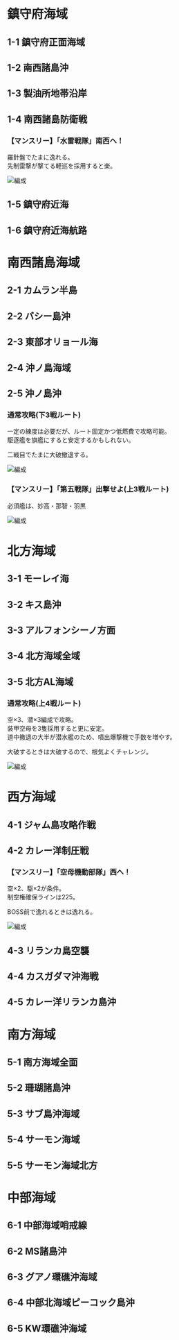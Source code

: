 # 鎮守府海域


## 1-1 鎮守府正面海域

## 1-2 南西諸島沖

## 1-3 製油所地帯沿岸

## 1-4 南西諸島防衛戦
### 【マンスリー】「水雷戦隊」南西へ！
羅針盤でたまに逸れる。  
先制雷撃が撃てる軽巡を採用すると楽。  

![編成](./攻略編成_1-4_01.jpg)

## 1-5 鎮守府近海

## 1-6 鎮守府近海航路

# 南西諸島海域

## 2-1 カムラン半島

## 2-2 バシー島沖

## 2-3 東部オリョール海

## 2-4 沖ノ島海域

## 2-5 沖ノ島沖
### 通常攻略(下3戦ルート)  
一定の練度は必要だが、ルート固定かつ低燃費で攻略可能。  
駆逐艦を旗艦にすると安定するかもしれない。  

二戦目でたまに大破撤退する。  

![編成](./攻略編成_2-5_01.jpg)

### 【マンスリー】「第五戦隊」出撃せよ(上3戦ルート)
必須艦は、妙高・那智・羽黒  

![編成](./攻略編成_2-5_02.jpg)

# 北方海域

## 3-1 モーレイ海

## 3-2 キス島沖

## 3-3 アルフォンシーノ方面

## 3-4 北方海域全域

## 3-5 北方AL海域
### 通常攻略(上4戦ルート)
空×3、潜×3編成で攻略。  
装甲空母を3隻採用すると更に安定。  
道中撤退の大半が潜水艦のため、噴出爆撃機で手数を増やす。  

大破するときは大破するので、根気よくチャレンジ。  

![編成](./攻略編成_3-5_01.jpg)

# 西方海域

## 4-1 ジャム島攻略作戦

## 4-2 カレー洋制圧戦
### 【マンスリー】「空母機動部隊」西へ！
空×2、駆×2が条件。  
制空権確保ラインは225。  

BOSS前で逸れるときは逸れる。  

![編成](./攻略編成_4-2_01.jpg)

## 4-3 リランカ島空襲

## 4-4 カスガダマ沖海戦

## 4-5 カレー洋リランカ島沖

# 南方海域

## 5-1 南方海域全面

## 5-2 珊瑚諸島沖

## 5-3 サブ島沖海域

## 5-4 サーモン海域

## 5-5 サーモン海域北方

# 中部海域

## 6-1 中部海域哨戒線

## 6-2 MS諸島沖

## 6-3 グアノ環礁沖海域

## 6-4 中部北海域ピーコック島沖

## 6-5 KW環礁沖海域

